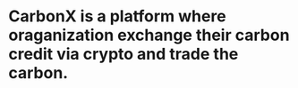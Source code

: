 # CarbonX is a platform where oraganization exchange their carbon credit via crypto and trade the carbon. 
